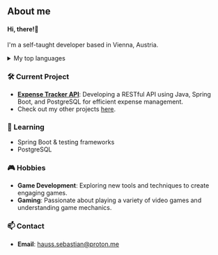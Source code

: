 ## About me
#### Hi, there!👋
I'm a self-taught developer based in Vienna, Austria.

<details>
<summary>My top languages</summary>

| Rank | Languages     |
|-----:|---------------|
|     1|  Java         |
|     2|  C#           |
|     3|  SQL          |

</details>

### 🛠️ Current Project
- **[Expense Tracker API](https://roadmap.sh/projects/expense-tracker-api)**: Developing a RESTful API using Java, Spring Boot, and PostgreSQL for efficient expense management.
- Check out my other projects [here](https://github.com/SebastianHauss?tab=repositories).

### 🌱 Learning
- Spring Boot & testing frameworks
- PostgreSQL

### 🎮 Hobbies
- **Game Development**: Exploring new tools and techniques to create engaging games.
- **Gaming**: Passionate about playing a variety of video games and understanding game mechanics.

### 📫 Contact
- **Email**: [hauss.sebastian@proton.me](mailto:hauss.sebastian@proton.me)

